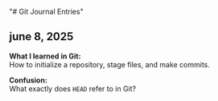 "# Git Journal Entries" 
## june 8, 2025
**What I learned in Git:**  
How to initialize a repository, stage files, and make commits.

**Confusion:**  
What exactly does `HEAD` refer to in Git?